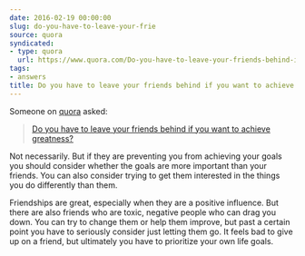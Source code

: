 ```yaml
---
date: 2016-02-19 00:00:00
slug: do-you-have-to-leave-your-frie
source: quora
syndicated:
- type: quora
  url: https://www.quora.com/Do-you-have-to-leave-your-friends-behind-if-you-want-to-achieve-greatness/answer/Roy-Tang
tags:
- answers
title: Do you have to leave your friends behind if you want to achieve greatness?
---
```


Someone on [quora](https://quora.com) asked:

> [Do you have to leave your friends behind if you want to achieve greatness?](https://www.quora.com/Do-you-have-to-leave-your-friends-behind-if-you-want-to-achieve-greatness/answer/Roy-Tang)


Not necessarily. But if they are preventing you from achieving your goals you should consider whether the goals are more important than your friends. You can also consider trying to get them interested in the things you do differently than them.

Friendships are great, especially when they are a positive influence. But there are also friends who are toxic, negative people who can drag you down. You can try to change them or help them improve, but past a certain point you have to seriously consider just letting them go. It feels bad to give up on a friend, but ultimately you have to prioritize your own life goals.